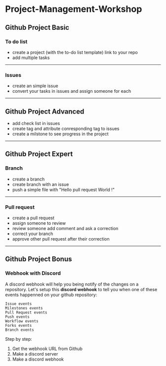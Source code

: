 # Project-Management-Workshop
## Github Project Basic
### To do list

- create a project (with the to-do list template) link to your repo
- add multiple tasks

-------------
### Issues

- create an simple issue
- convert your tasks in issues and assign someone for each

-------------
## Github Project Advanced

- add check list in issues
- create tag and attribute conresponding tag to issues
- create a milstone to see progress in the project

-------------
## Github Project Expert
### Branch

- create a branch
- create branch with an issue
- push a simple file with "Hello pull request World !"

-------------
### Pull request

- create a pull request
- assign someone to review
- review someone add comment and ask a correction
- correct your branch
- approve other pull request after their correction

-------------
## Github Project Bonus
###  Webhook with Discord

A discord webhook will help you being notify of the changes on a repository.
Let's setup this **discord webhook** to tell you when one of these events happenned on your github repository:
```
Issue events
Milestones events
Pull Request events
Push events
Workflow events
Forks events
Branch events
```

Step by step:
1. Get the webhook URL from Github
2. Make a discord server
3. Make a discord webhook
